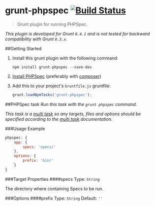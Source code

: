 # grunt-phpspec [![Build Status](https://travis-ci.org/jrcryer/grunt-phpspec.png?branch=master)](https://travis-ci.org/jrcryer/grunt-phpspec)

> Grunt plugin for running PHPSpec.

_This plugin is developed for Grunt `0.4.1` and is not tested for backward compatibility with Grunt `0.3.x`._

##Getting Started
1. Install this grunt plugin with the following command:

    ```shell
    npm install grunt-phpspec --save-dev
    ```


2. [Install PHPSpec](http://phpspec.net/) (preferably with [composer](https://github.com/composer/composer))
3. Add this to your project's `Gruntfile.js` gruntfile:

    ```js
    grunt.loadNpmTasks('grunt-phpspec');
    ```


##PHPSpec task
_Run this task with the `grunt phpspec` command._

_This task is a [multi task][] so any targets, files and options should be specified according to the [multi task][] documentation._

[multi task]: https://github.com/gruntjs/grunt/wiki/Configuring-tasks


###Usage Example

```js
phpspec: {
    app: {
        specs: 'specs/'
    },
    options: {
        prefix: 'bin/'
    }
}
```

###Target Properties
####specs
Type: `String`

The directory where containing Specs to be run.

###Options
####prefix
Type: `String`  Default: `''`
